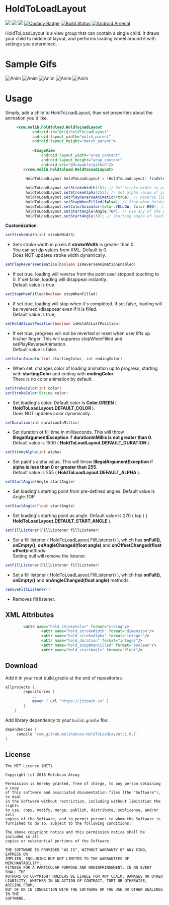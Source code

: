 HoldToLoadLayout
================
<a href="http://developer.android.com/index.html" target="_blank"><img src="https://img.shields.io/badge/platform-android-green.svg"/></a>
<a href="https://android-arsenal.com/api?level=15" target="_blank"><img src="https://img.shields.io/badge/API-15%2B-green.svg?style=flat"/></a> 
<a href="http://opensource.org/licenses/MIT" target="_blank"><img src="https://img.shields.io/badge/License-MIT-blue.svg?style=flat"/></a>
[![Codacy Badge](https://api.codacy.com/project/badge/Grade/e6d90fbd33ec42cfaf3501312f79d114)](https://www.codacy.com/app/aksoy-melihcan/HoldToLoadLayout?utm_source=github.com&amp;utm_medium=referral&amp;utm_content=melihaksoy/HoldToLoadLayout&amp;utm_campaign=Badge_Grade)
[![Build Status](https://travis-ci.org/melihaksoy/HoldToLoadLayout.svg?branch=master)](https://travis-ci.org/melihaksoy/HoldToLoadLayout)
[![Android Arsenal](https://img.shields.io/badge/Android%20Arsenal-HoldToLoadLayout-green.svg?style=true)](https://android-arsenal.com/details/1/3743)


HoldToLoadLayout is a view group that can contain a single child. It draws your child to middle of layout, and performs loading wheel around it with settings you determined.


Sample Gifs
===========
![Anim](https://github.com/melihaksoy/HoldToLoadLayout/blob/master/gifs/htl_1.gif)
![Anim](https://github.com/melihaksoy/HoldToLoadLayout/blob/master/gifs/hlt_2.gif)
![Anim](https://github.com/melihaksoy/HoldToLoadLayout/blob/master/gifs/htl_3.gif)
![Anim](https://github.com/melihaksoy/HoldToLoadLayout/blob/master/gifs/htl_4.gif)
![Anim](https://github.com/melihaksoy/HoldToLoadLayout/blob/master/gifs/htl_5.gif)

# Usage

Simply, add a child to HoldToLoadLayout, than set properties about the animation you'd like.

```xml
     <com.melih.holdtoload.HoldToLoadLayout
            android:id="@+id/holdToLoadLayout"
            android:layout_width="match_parent"
            android:layout_height="match_parent">
    
            <ImageView
                android:layout_width="wrap_content"
                android:layout_height="wrap_content"
                android:src="@drawable/github"/>
        </com.melih.holdtoload.HoldToLoadLayout>
```


```java 
         HoldToLoadLayout holdToLoadLayout = (HoldToLoadLayout) findViewById(R.id.holdToLoadLayout);
         
         holdToLoadLayout.setStrokeWidth(10); // Set stroke width in px ( dp in xml )
         holdToLoadLayout.setStrokeAlpha(255); // Set alpha value of paint ( 0 - 255 )
         holdToLoadLayout.setPlayReverseAnimation(true); // Reverse like it fills, with animation
         holdToLoadLayout.setStopWhenFilled(false); // Stop when holded fully
         holdToLoadLayout.setColorAnimator(Color.YELLOW, Color.RED); // Animate color while drawing
         holdToLoadLayout.setStartAngle(Angle.TOP); // Use any of the pre-defined starting angle
         holdToLoadLayout.setStartAngle(30); // Starting angle of loading
```

**Customization**

```java
setStrokeWidth(int strokeWidth)
```
<ul><li> Sets stroke width in pixels if <b>strokeWidth</b> is greater than 0.
<br>
You can set dp values from XML. Default is 0.
<br>
Does NOT updates stroke width dynamically.
</li></ul>

```java
setPlayReverseAnimation(boolean isReverseAnimationEnabled)
``` 
<ul><li>
If set true, loading will reverse from the point user stopped touching to 0. If set false, loading will disappear instantly.
<br>
Default value is true.
</li></ul>

```java
setStopWhenFilled(boolean stopWhenFilled)
```
<ul><li>
If set true, loading will stop when it's completed. If set false, loading will be reversed /disappear even if it is filled.
<br>
Default value is true;
</li></ul>

```java
setHoldAtLastPosition(boolean isHoldAtLastPosition)
```
<ul><li>
If set true, progress will not be reverted or reset when user lifts up his/her finger. This will suppress stopWhenFilled and setPlayReverseAnimation.
<br>
Default value is false.
</li></ul>

```java
setColorAnimator(int startingColor, int endingColor)
```
<ul><li>
When set, changes color of loading animation up to progress, starting with <b>startingColor</b> and ending with <b>endingColor</b>.
<br>
There is no color animation by default.
</li></ul>

```java
setStrokeColor(int color)
setStrokeColor(String color)
```
<ul><li>
Set loading's color. Default color is <b>Color.GREEN</b> ( <b> HoldToLoadLayout.DEFAULT_COLOR </b> ).
<br>
Does NOT updates color dynamically.
</li></ul>

```java
setDuration(int durationInMillis)
```
<ul><li>
Set duration of fill time in milliseconds. This will throw <b>IllegalArgumentException</b> if <b>durationInMillis is not greater than 0</b>.
<br>
Default value is 1500 ( <b> HoldToLoadLayout.DEFAULT_DURATION </b> ).
</li></ul>

```java
setStrokeAlpha(int alpha)
```
<ul><li>
Set paint's alpha value. This will throw <b>IllegalArgumentException</b> if <b>alpha is less than 0 or greater than 255</b>.
<br>
Default value is 255 ( <b> HoldToLoadLayout.DEFAULT_ALPHA </b> ).
</li></ul>

```java
setStartAngle(Angle startAngle)
```
<ul><li>
Set loading's starting point from pre-defined angles. Default value is Angle.TOP
</li></ul>

```java
setStartAngle(float startAngle)
```
<ul><li>
Set loading's starting point as angle. Default value is 270 ( top ) ( <b> HoldToLoadLayout.DEFAULT_START_ANGLE </b> ).
<br>
</li></ul>

```java
setFillListener(FillListener fillListener)
```
<ul><li>
Set a fill listener ( HoldToLoadLayout.FillListener() ), which has <b>onFull()</b>, <b>onEmpty()</b>, <b>onAngleChanged(float angle)</b> and <b>onOffsetChanged(float offset)</b>methods.
<br>
Setting null will remove the listener.
</li></ul>

```java
setFillListener(FillListener fillListener)
```
<ul><li>
Set a fill listener ( HoldToLoadLayout.FillListener() ), which has <b>onFull()</b>, <b>onEmpty()</b> and <b>onAngleChanged(float angle)</b> methods.
</li></ul>

```java
removeFillListener()
```
<ul><li>
Removes fill listener.
</li></ul>

## XML Attributes

```xml
        <attr name="hold_strokeColor" format="string"/>
        		<attr name="hold_strokeWidth" format="dimension"/>
        		<attr name="hold_strokeAlpha" format="integer"/>
        		<attr name="hold_duration" format="integer"/>
        		<attr name="hold_stopWhenFilled" format="boolean"/>
        		<attr name="hold_startAngle" format="float"/>
```

## Download
Add it in your root build.gradle at the end of repositories:

```groovy
allprojects {
		repositories {
			...
			maven { url "https://jitpack.io" }
		}
	}
```

Add library dependency to your `build.gradle` file:

```groovy
dependencies {    
     compile 'com.github.melihaksoy:HoldToLoadLayout:1.0.7'
}
```

## License
```
The MIT License (MIT)

Copyright (c) 2016 Melihcan Aksoy

Permission is hereby granted, free of charge, to any person obtaining a copy
of this software and associated documentation files (the "Software"), to deal
in the Software without restriction, including without limitation the rights
to use, copy, modify, merge, publish, distribute, sublicense, and/or sell
copies of the Software, and to permit persons to whom the Software is
furnished to do so, subject to the following conditions:

The above copyright notice and this permission notice shall be included in all
copies or substantial portions of the Software.

THE SOFTWARE IS PROVIDED "AS IS", WITHOUT WARRANTY OF ANY KIND, EXPRESS OR
IMPLIED, INCLUDING BUT NOT LIMITED TO THE WARRANTIES OF MERCHANTABILITY,
FITNESS FOR A PARTICULAR PURPOSE AND NONINFRINGEMENT. IN NO EVENT SHALL THE
AUTHORS OR COPYRIGHT HOLDERS BE LIABLE FOR ANY CLAIM, DAMAGES OR OTHER
LIABILITY, WHETHER IN AN ACTION OF CONTRACT, TORT OR OTHERWISE, ARISING FROM,
OUT OF OR IN CONNECTION WITH THE SOFTWARE OR THE USE OR OTHER DEALINGS IN THE
SOFTWARE.
```